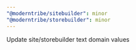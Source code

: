 ```yaml
---
"@moderntribe/sitebuilder": minor
"@moderntribe/storebuilder": minor
---
```


Update site/storebuilder text domain values
